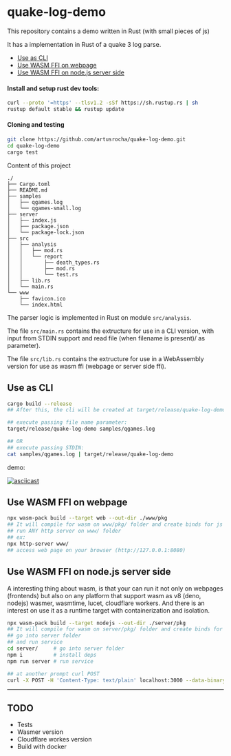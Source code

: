 # quake-log-demo

This repository contains a demo written in Rust (with small pieces of js)

It has a implementation in Rust of a quake 3 log parse.

- [Use as CLI](#use-as-cli)
- [Use WASM FFI on webpage](#use-wasm-ffi-on-webpage)
- [Use WASM FFI on node.js server side](#use-wasm-ffi-on-nodejs-server-side)


#### Install and setup rust dev tools:
```bash
curl --proto '=https' --tlsv1.2 -sSf https://sh.rustup.rs | sh
rustup default stable && rustup update
```

#### Cloning and testing
```bash 
git clone https://github.com/artusrocha/quake-log-demo.git
cd quake-log-demo
cargo test
```

Content of this project
```
./
├── Cargo.toml
├── README.md
├── samples
│   ├── qgames.log
│   └── qgames-small.log
├── server
│   ├── index.js
│   ├── package.json
│   └── package-lock.json
├── src
│   ├── analysis
│   │   ├── mod.rs
│   │   └── report
│   │       ├── death_types.rs
│   │       ├── mod.rs
│   │       └── test.rs
│   ├── lib.rs
│   └── main.rs
└── www
    ├── favicon.ico
    └── index.html
```
The parser logic is implemented in Rust on module `src/analysis`.

The file `src/main.rs` contains the extructure for use in a CLI version, with input from STDIN support and read file (when filename is present)/ as parameter).

The file `src/lib.rs` contains the extructure for use in a WebAssembly version for use as wasm ffi (webpage or server side ffi).

## Use as CLI

```bash
cargo build --release
## After this, the cli will be created at target/release/quake-log-demo

## execute passing file name parameter:
target/release/quake-log-demo samples/qgames.log

## OR
## execute passing STDIN:
cat samples/qgames.log | target/release/quake-log-demo
```

demo:

[![asciicast](https://asciinema.org/a/8M6VNnw8fqtxOK1VqQOd1T6eF.svg)](https://asciinema.org/a/8M6VNnw8fqtxOK1VqQOd1T6eF)

## Use WASM FFI on webpage

```bash
npx wasm-pack build --target web --out-dir ./www/pkg
## It will compile for wasm on www/pkg/ folder and create binds for js
## run ANY http server on www/ folder
## ex:
npx http-server www/
## access web page on your browser (http://127.0.0.1:8080)
```

## Use WASM FFI on node.js server side

A interesting thing about wasm, is that your can run it not only on webpages (frontends) but also on any platform that support wasm as v8 (deno, nodejs)
wasmer, wasmtime, lucet, cloudflare workers.
And there is an interest on use it as a runtime target with containerization and isolation.

```bash
npx wasm-pack build --target nodejs --out-dir ./server/pkg
## It will compile for wasm on server/pkg/ folder and create binds for js
## go into server folder
## and run service
cd server/     # go into server folder
npm i          # install deps
npm run server # run service

## at another prompt curl POST
curl -X POST -H 'Content-Type: text/plain' localhost:3000 --data-binary "@samples/qgames.log"
```

---
## TODO
- Tests
- Wasmer version
- Cloudflare workes version
- Build with docker
